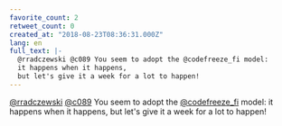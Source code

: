 ```yaml
---
favorite_count: 2
retweet_count: 0
created_at: "2018-08-23T08:36:31.000Z"
lang: en
full_text: |-
  @rradczewski @c089 You seem to adopt the @codefreeze_fi model: 
  it happens when it happens, 
  but let's give it a week for a lot to happen!
---
```


[@rradczewski](https://twitter.com/rradczewski)
[@c089](https://twitter.com/c089) You seem to adopt the
[@codefreeze_fi](https://twitter.com/codefreeze_fi) model: it happens when it
happens, but let's give it a week for a lot to happen!
